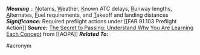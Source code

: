 ***Meaning*** :: <u>N</u>otams, <u>W</u>eather, <u>K</u>nown ATC delays, <u>R</u>unway lengths, <u>A</u>lternates, <u>F</u>uel requirements, and <u>T</u>akeoff and landing distances
***Significance:*** Required preflight actions under [[FAR 91.103 Preflight Action]]
***Source:*** [The Secret to Passing: Understand Why You Are Learning Each Concept](https://www.aopa.org/news-and-media/all-news/2022/july/flight-training-magazine/checkride-101-secret-to-passing) from [[AOPA]]
***Related To:*** 

#acronym